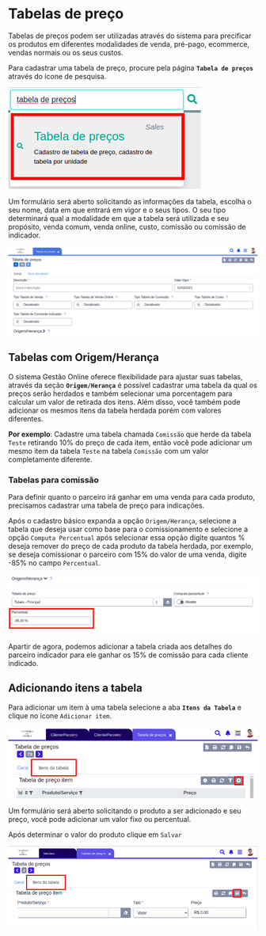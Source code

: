 # Tabelas de preço

Tabelas de preços podem ser utilizadas através do sistema para precificar os produtos em diferentes modalidades de venda, pré-pago, ecommerce, vendas normais ou os seus custos.

Para cadastrar uma tabela de preço, procure pela página **`Tabela de preços`** através do ícone de pesquisa.

![Busca pela p&#xE1;gina Tabela de Pre&#xE7;os](/ui/assets/manuais-de-uso/tabelas-de-preco/1-tabela-de-preco.png)

Um formulário será aberto solicitando as informações da tabela, escolha o seu nome, data em que entrará em vigor e o seus tipos. O seu tipo determinará qual a modalidade em que a tabela será utilizada e seu propósito, venda comum, venda online, custo, comissão ou comissão de indicador.

![Cadastro tabela de preço](/ui/assets/manuais-de-uso/tabelas-de-preco/2-tabela-de-preco.png)

## Tabelas com Origem/Herança

O sistema Gestão Online oferece flexibilidade para ajustar suas tabelas, através da seção **`Origem/Herança`** é possível cadastrar uma tabela da qual os preços serão herdados e também selecionar uma porcentagem para calcular um valor de retirada dos itens. Além disso, você também pode adicionar os mesmos itens da tabela herdada porém com valores diferentes.

**Por exemplo**: Cadastre uma tabela chamada `Comissão` que herde da tabela `Teste` retirando 10% do preço de cada item, então você pode adicionar um mesmo item da tabela `Teste` na tabela `Comissão` com um valor completamente diferente.


### Tabelas para comissão

Para definir quanto o parceiro irá ganhar em uma venda para cada produto, precisamos cadastrar uma tabela de preço para indicações.

Após o cadastro básico expanda a opção `Origem/Herança`, selecione a tabela que deseja usar como base para o comissionamento e selecione a opção `Computa Percentual` após selecionar essa opção digite quantos % deseja remover do preço de cada produto da tabela herdada, por exemplo, se deseja comissionar o parceiro com 15% do valor de uma venda, digite -85% no campo `Percentual`.

![Criando tabela para comiss&#xF5;es](../../../.gitbook/assets/7-cliente-parceiro.png)

Apartir de agora, podemos adicionar a tabela criada aos detalhes do parceiro indicador para ele ganhar os 15% de comissão para cada cliente indicado.

## Adicionando itens a tabela

Para adicionar um item à uma tabela selecione a aba **`Itens da Tabela`** e clique no ícone `Adicionar item`.

![Cadastro tabela de preço](/ui/assets/manuais-de-uso/tabelas-de-preco/3-tabela-de-preco.png)

Um formulário será aberto solicitando o produto a ser adicionado e seu preço, você pode adicionar um valor fixo ou percentual.

Após determinar o valor do produto clique em `Salvar` 

![Cadastro tabela de preço](/ui/assets/manuais-de-uso/tabelas-de-preco/4-tabela-de-preco.png)